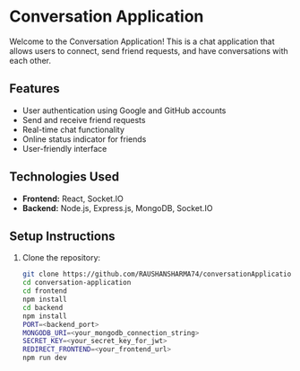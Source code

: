 # Conversation Application

Welcome to the Conversation Application! This is a chat application that allows users to connect, send friend requests, and have conversations with each other.

## Features

- User authentication using Google and GitHub accounts
- Send and receive friend requests
- Real-time chat functionality
- Online status indicator for friends
- User-friendly interface

## Technologies Used

- **Frontend:** React, Socket.IO
- **Backend:** Node.js, Express.js, MongoDB, Socket.IO

## Setup Instructions

1. Clone the repository:

   ```bash
   git clone https://github.com/RAUSHANSHARMA74/conversationApplication.git
   cd conversation-application
   cd frontend
   npm install
   cd backend
   npm install
   PORT=<backend_port>
   MONGODB_URI=<your_mongodb_connection_string>
   SECRET_KEY=<your_secret_key_for_jwt>
   REDIRECT_FRONTEND=<your_frontend_url>
   npm run dev
